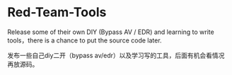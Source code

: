 # Red-Team-Tools

Release some of their own DIY (Bypass AV / EDR) and learning to write tools，there is a chance to put the source code later.

发布一些自己diy二开（bypass av/edr）以及学习写的工具，后面有机会看情况再放源码。
